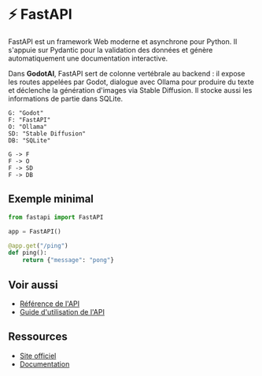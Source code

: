 # ⚡ FastAPI

FastAPI est un framework Web moderne et asynchrone pour Python. Il s'appuie sur
Pydantic pour la validation des données et génère automatiquement une
documentation interactive.

Dans **GodotAI**, FastAPI sert de colonne vertébrale au backend : il expose les
routes appelées par Godot, dialogue avec Ollama pour produire du texte et
déclenche la génération d'images via Stable Diffusion. Il stocke aussi les
informations de partie dans SQLite.

```d2
G: "Godot"
F: "FastAPI"
O: "Ollama"
SD: "Stable Diffusion"
DB: "SQLite"

G -> F
F -> O
F -> SD
F -> DB
```

## Exemple minimal
```python
from fastapi import FastAPI

app = FastAPI()

@app.get("/ping")
def ping():
    return {"message": "pong"}
```

## Voir aussi

- [Référence de l'API](../reference/api-backend.md)
- [Guide d'utilisation de l'API](../guides/utiliser-api.md)

## Ressources
- [Site officiel](https://fastapi.tiangolo.com/)
- [Documentation](https://fastapi.tiangolo.com/)
